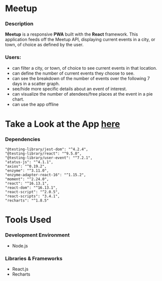 # Meetup
### Description


**Meetup** is a responsive **PWA** built with the **React** framework. This application feeds off the Meetup API, displaying current events in a city, or town, of choice as defined by the user. 

### Users:

* can filter a city, or town, of choice to see current events in that location.
* can define the number of current events they choose to see.
* can see the breakdown of the number of events over the following 7 days in a scatter graph.
* see/hide more specific details about an event of interest.
* can visualize the number of atendees/free places at the event in a pie chart.
* can use the app offline

# Take a Look at the App [here](https://kevmhughes.github.io/meetup/)




### Dependencies
    "@testing-library/jest-dom": "^4.2.4",
    "@testing-library/react": "^9.5.0",
    "@testing-library/user-event": "^7.2.1",
    "atatus-js": "^4.1.1",
    "axios": "^0.19.2",
    "enzyme": "^3.11.0",
    "enzyme-adapter-react-16": "^1.15.2",
    "moment": "^2.24.0",
    "react": "^16.13.1",
    "react-dom": "^16.13.1",
    "react-script": "^2.0.5",
    "react-scripts": "3.4.1",
    "recharts": "^1.8.5"

# Tools Used

### Development Environment
* Node.js

### Libraries & Frameworks
* React.js
* Recharts 



